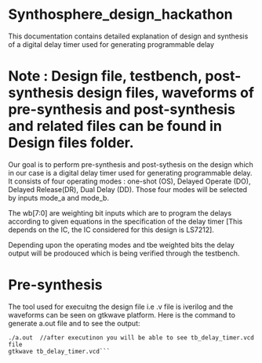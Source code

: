 # Synthosphere_design_hackathon
This documentation contains detailed explanation of design and synthesis of a digital delay timer used for generating programmable delay

# Note : Design file, testbench, post-synthesis design files, waveforms of pre-synthesis and post-synthesis and related files can be found in Design files folder.

Our goal is to perform pre-synthesis and post-sythesis on the design which in our case is a digital delay timer used for generating programmable delay. It consists of four operating modes : one-shot (OS), Delayed Operate (DO), Delayed Release(DR), Dual Delay (DD). Those four modes will be selected by inputs mode_a and mode_b.

The wb[7:0] are weighting bit inputs which are to program the delays according to given equations in the specification of the delay timer [This depends on the IC, the IC considered for this design is LS7212]. 

Depending upon the operating modes and tbe weighted bits the delay output will be prodouced which is being verified through the testbench. 

# Pre-synthesis

The tool used for execuitng the design file i.e .v file is iverilog and the waveforms can be seen on gtkwave platform.
Here is the command to generate a.out file and to see the output:
``` iverilog design_timer.v tb_desing_timer.v    // this will generate a.out file 
./a.out  //after executinon you will be able to see tb_delay_timer.vcd file
gtkwave tb_delay_timer.vcd```





